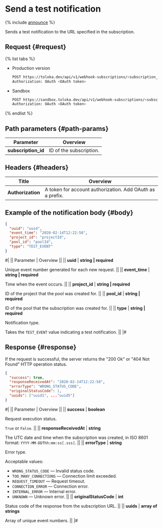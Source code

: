 # Send a test notification

{% include [announce](../_includes/announce.md) %}

Sends a test notification to the URL specified in the subscription.

## Request {#request}

{% list tabs %}

- Production version

    ```bash
    POST https://toloka.dev/api/v1/webhook-subscriptions/<subscription_id>/test
    Authorization: OAuth <OAuth token>
    ```

- Sandbox

    ```bash
    POST https://sandbox.toloka.dev/api/v1/webhook-subscriptions/<subscription_id>/test
    Authorization: OAuth <OAuth token>
    ```

{% endlist %}

## Path parameters {#path-params}

Parameter | Overview
----- | -----
**subscription_id** | ID of the subscription.

## Headers {#headers}

Title | Overview
----- | -----
**Authorization** | A token for account authorization. Add OAuth as a prefix.

## Example of the notification body {#body}

```json
{
  "uuid": "uuid",
  "event_time": "2020-02-14T12:22:58",
  "project_id": "projectId",
  "pool_id": "poolId",
  "type": "TEST_EVENT"
}
```

#|
|| Parameter | Overview ||
|| **uuid** | **string \| required**

Unique event number generated for each new request. ||
|| **event_time** | **string \| required**

Time when the event occurs. ||
|| **project_id** | **string \| required**

ID of the project that the pool was created for. ||
|| **pool_id** | **string \| required**

ID of the pool that the subscription was created for. ||
|| **type** | **string \| required**

Notification type.

Takes the `TEST_EVENT` value indicating a test notification. ||
|#

## Response {#response}

If the request is successful, the server returns the "200 Ok" or "404 Not Found" HTTP operation status.

```json
{
  "success": true,
  "responseReceivedAt": "2020-02-14T12:22:58",
  "errorType": "WRONG_STATUS_CODE",
  "originalStatusCode": 1,
  "uuids": ["uuid1", ..."uuid5"]
}
```

#|
|| Parameter | Overview ||
|| **success** | **boolean**

Request execution status.

`True` or `False`. ||
|| **responseReceivedAt** | **string**

The UTC date and time when the subscription was created, in ISO 8601 format: `YYYY-MM-DDThh:mm:ss[.sss]`. ||
|| **errorType** | **string**

Error type.

Acceptable values:

- `WRONG_STATUS_CODE` — Invalid status code.
- `TOO_MANY_CONNECTIONS` — Connection limit exceeded.
- `REQUEST_TIMEOUT` — Request timeout.
- `CONNECTION_ERROR` — Connection error.
- `INTERNAL_ERROR` — Internal error.
- `UNKNOWN` — Unknown error. ||
|| **originalStatusCode** | **int**

Status code of the response from the subscription URL. ||
|| **uuids** | **array of strings**

Array of unique event numbers. ||
|#